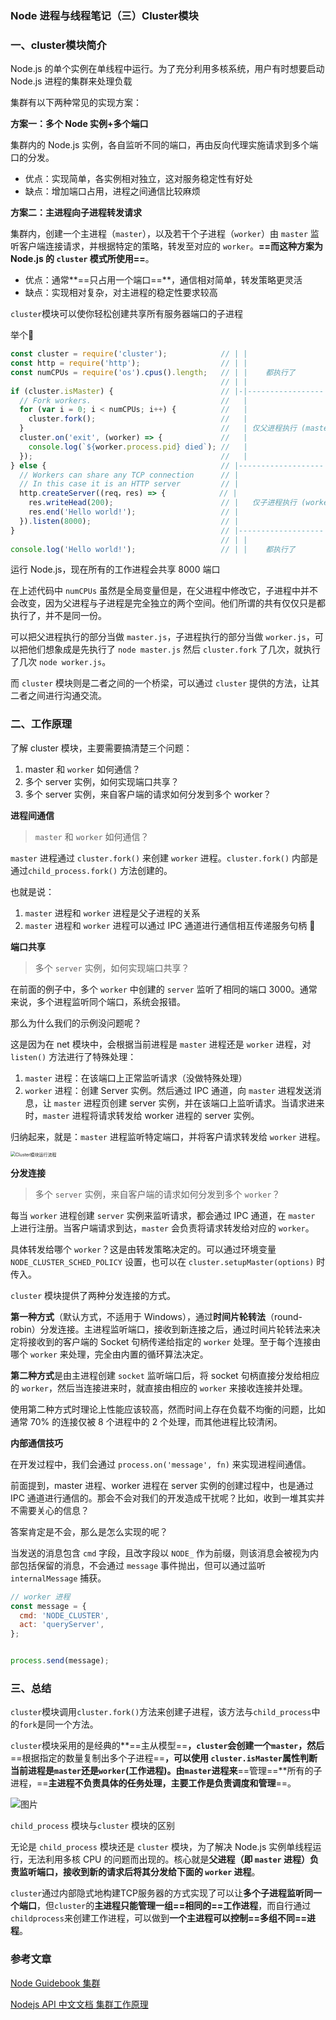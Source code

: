 ### Node 进程与线程笔记（三）Cluster模块

### 一、cluster模块简介

Node.js 的单个实例在单线程中运行。为了充分利用多核系统，用户有时想要启动 Node.js 进程的集群来处理负载

集群有以下两种常见的实现方案：

**方案一：多个 Node 实例+多个端口**

集群内的 Node.js 实例，各自监听不同的端口，再由反向代理实施请求到多个端口的分发。

- 优点：实现简单，各实例相对独立，这对服务稳定性有好处
- 缺点：增加端口占用，进程之间通信比较麻烦

**方案二：主进程向子进程转发请求**

集群内，创建一个主进程（`master`），以及若干个子进程（`worker`）由 `master` 监听客户端连接请求，并根据特定的策略，转发至对应的 `worker`。**==而这种方案为 Node.js 的 `cluster` 模式所使用==**。

- 优点：通常**==只占用一个端口==**，通信相对简单，转发策略更灵活
- 缺点：实现相对复杂，对主进程的稳定性要求较高

`cluster`模块可以使你轻松创建共享所有服务器端口的子进程

举个🌰

```js
const cluster = require('cluster');            // | |
const http = require('http');                  // | |
const numCPUs = require('os').cpus().length;   // | |    都执行了
                                               // | |
if (cluster.isMaster) {                        // |-|-----------------
  // Fork workers.                             //   |
  for (var i = 0; i < numCPUs; i++) {          //   |
    cluster.fork();                            //   |
  }                                            //   | 仅父进程执行 (master.js)
  cluster.on('exit', (worker) => {             //   |
    console.log(`${worker.process.pid} died`); //   |
  });                                          //   |
} else {                                       // |-------------------
  // Workers can share any TCP connection      // |
  // In this case it is an HTTP server         // |
  http.createServer((req，res) => {            // |
    res.writeHead(200);                        // |   仅子进程执行 (worker.js)
    res.end('Hello world!');                   // |
  }).listen(8000);                             // |
}                                              // |-------------------
                                               // | |
console.log('Hello world!');                   // | |    都执行了
```

运行 Node.js，现在所有的工作进程会共享 8000 端口

在上述代码中 `numCPUs` 虽然是全局变量但是，在父进程中修改它，子进程中并不会改变，因为父进程与子进程是完全独立的两个空间。他们所谓的共有仅仅只是都执行了，并不是同一份。

可以把父进程执行的部分当做 `master.js`，子进程执行的部分当做 `worker.js`，可以把他们想象成是先执行了 `node master.js` 然后 `cluster.fork` 了几次，就执行了几次 `node worker.js`。

而 `cluster` 模块则是二者之间的一个桥梁，可以通过 `cluster` 提供的方法，让其二者之间进行沟通交流。

### 二、工作原理

了解 cluster 模块，主要需要搞清楚三个问题：

1. master 和 `worker` 如何通信？
2. 多个 server 实例，如何实现端口共享？
3. 多个 server 实例，来自客户端的请求如何分发到多个 worker？

**进程间通信**

> `master` 和 `worker` 如何通信？

`master` 进程通过 `cluster.fork()` 来创建 `worker` 进程。`cluster.fork()` 内部是通过`child_process.fork()` 方法创建的。

也就是说：

1. `master` 进程和 `worker` 进程是父子进程的关系
2. `master` 进程和 `worker` 进程可以通过 IPC 通道进行通信相互传递服务句柄 📌

**端口共享**

> 多个 `server` 实例，如何实现端口共享？

在前面的例子中，多个 `worker` 中创建的 `server` 监听了相同的端口 3000。通常来说，多个进程监听同个端口，系统会报错。

那么为什么我们的示例没问题呢？

这是因为在 net 模块中，会根据当前进程是 `master` 进程还是 `worker` 进程，对 `listen()` 方法进行了特殊处理：

1. `master` 进程：在该端口上正常监听请求（没做特殊处理）
2. `worker` 进程：创建 Server 实例。然后通过 IPC 通道，向 `master` 进程发送消息，让 `master` 进程页创建 server 实例，并在该端口上监听请求。当请求进来时，`master` 进程将请求转发给 worker 进程的 server 实例。

归纳起来，就是：`master` 进程监听特定端口，并将客户请求转发给 `worker` 进程。

<img src="https://raw.githubusercontent.com/wanglufei561/picture_repo/master/assets/cluster-run-flow.23451d03.png" alt="Cluster模块运行流程" style="zoom:50%;" />

**分发连接**

> 多个 `server` 实例，来自客户端的请求如何分发到多个 `worker`？

每当 `worker` 进程创建 `server` 实例来监听请求，都会通过 IPC 通道，在 `master` 上进行注册。当客户端请求到达，`master` 会负责将请求转发给对应的 `worker`。

具体转发给哪个 `worker`？这是由转发策略决定的。可以通过环境变量 `NODE_CLUSTER_SCHED_POLICY` 设置，也可以在 `cluster.setupMaster(options)` 时传入。

`cluster` 模块提供了两种分发连接的方式。

**第一种方式**（默认方式，不适用于 Windows），通过**时间片轮转法**（round-robin）分发连接。主进程监听端口，接收到新连接之后，通过时间片轮转法来决定将接收到的客户端的 Socket 句柄传递给指定的 `worker` 处理。至于每个连接由哪个 `worker` 来处理，完全由内置的循环算法决定。

**第二种方式**是由主进程创建 `socket` 监听端口后，将 socket 句柄直接分发给相应的 `worker`，然后当连接进来时，就直接由相应的 `worker` 来接收连接并处理。

使用第二种方式时理论上性能应该较高，然而时间上存在负载不均衡的问题，比如通常 70% 的连接仅被 8 个进程中的 2 个处理，而其他进程比较清闲。

**内部通信技巧**

在开发过程中，我们会通过 `process.on('message', fn)` 来实现进程间通信。

前面提到，master 进程、worker 进程在 server 实例的创建过程中，也是通过 IPC 通道进行通信的。那会不会对我们的开发造成干扰呢？比如，收到一堆其实并不需要关心的信息？

答案肯定是不会，那么是怎么实现的呢？

当发送的消息包含 `cmd` 字段，且改字段以 `NODE_` 作为前缀，则该消息会被视为内部包括保留的消息，不会通过 `message` 事件抛出，但可以通过监听 `internalMessage` 捕获。

```js
// worker 进程
const message = {
  cmd: 'NODE_CLUSTER',
  act: 'queryServer',
};


process.send(message);
```

### 三、总结

`cluster`模块调用`cluster.fork()`方法来创建子进程，该方法与`child_process`中的`fork`是同一个方法。

`cluster`模块采用的是经典的**==主从模型==**，`cluster`会创建一个`master`，然后**==根据指定的数量复制出多个子进程==**，可以使用 `cluster.isMaster`属性判断当前进程是`master`还是`worker`(工作进程)。由`master`进程来**==管理==**所有的子进程，==**主进程不负责具体的任务处理，主要工作是负责调度和管理**==。

<img src="https://raw.githubusercontent.com/wanglufei561/picture_repo/master/assets/640.png" alt="图片" style="" />

`child_process` 模块与`cluster` 模块的区别

无论是 `child_process` 模块还是 `cluster` 模块，为了解决 Node.js 实例单线程运行，无法利用多核 CPU 的问题而出现的。核心就是**父进程（即 `master` 进程）负责监听端口，接收到新的请求后将其分发给下面的 `worker` 进程**。

`cluster`通过内部隐式地构建TCP服务器的方式实现了可以让**多个子进程监听同一个端口**，但`cluster`的**主进程只能管理一组==相同的==工作进程**，而自行通过`childprocess`来创建工作进程，可以做到**一个主进程可以控制==多组不同==进程**。

### 参考文章

[Node Guidebook 集群](https://tsejx.github.io/node-guidebook/system/process/cluster)

[Nodejs API 中文文档 集群工作原理](https://www.bookstack.cn/read/nodejs-api-doc-cn/cluster-how_it_works.md)


